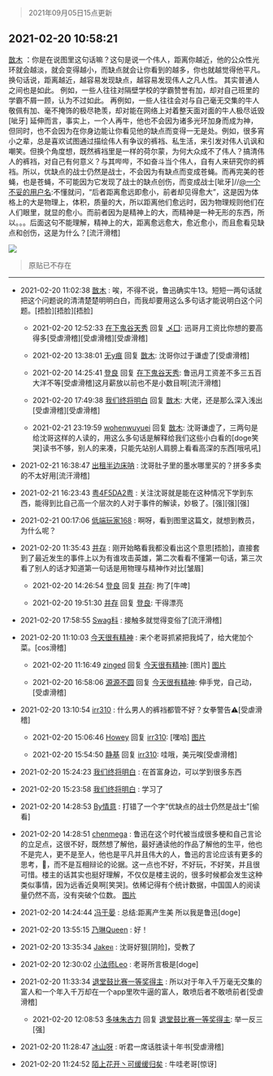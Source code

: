 > 2021年09月05日15点更新
<link rel="stylesheet" href="https://cdn.jsdelivr.net/gh/taotie6/sampleJSON@main/css/photo_show.css">


 ## 2021-02-20 10:58:21 

 [㪚木](https://www.coolapk.com/feed/24992800?shareKey=ZDEyY2E2ODZmNTBlNjEzMTc3Yjk~) ：你是在说图里这句话嘛？这句是说一个伟人，距离你越近，他的公众性光环就会越淡，就会变得越小，而缺点就会让你看到的越多，你也就越觉得他平凡。换句话说，距离越近，越容易发现缺点，越容易发现伟人之凡人性。
其实普通人之间也是如此。
例如，一些人往往对隔壁学校的学霸赞誉有加<!--break-->，却对自己班里的学霸不屑一顾，认为不过如此。
再例如，一些人往往会对与自己毫无交集的牛人敬佩有加、毫不掩饰的极尽艳羡，却对能在网络上对着整天面对面的牛人极尽诋毁[呲牙]
延伸而言，事实上，一个人再牛，他也不会因为诸多光环加身而成为神，但同时，也不会因为在你身边能让你看见他的缺点而变得一无是处。例如，很多宵小之辈，总是喜欢试图通过描绘伟人有争议的裤裆、私生活，来引发对伟人讥讽和嘲笑。但换个角度想，既然裤裆里是一样的荷尔蒙，为何大众成不了伟人？搞清伟人的裤裆，对自己有何意义？与其哔哔，不如奋斗当个伟人，自有人来研究你的裤裆。所以，优缺点的战士仍然是战士，不会因为有缺点而变成苍蝇。而再完美的苍蝇，也是苍蝇，不可能因为它发现了战士的缺点创伤，而变成战士[呲牙]//<a class="feed-link-uname" href="/u/一个不妥的用户名">@一个不妥的用户名</a>:不懂就问，“后者距离愈远即愈小，前者却见得愈大”，这是因为体格上的大是物理上，体积，质量的大，所以距离他们愈远时，因为物理规则他们在人们眼里，就显的愈小。而前者因为是精神上的大，而精神是一种无形的东西，所以。。。后面这句不能理解，精神上的大，距离愈远愈大，愈近愈小，而且愈看见缺点和创伤，这是为什么？[流汗滑稽] 

<div class="album">
<img class="img-item" src="http://image.coolapk.com/feed/2021/0220/10/1081091_96b75f9a_9900_3543@1080x272.jpeg" />
</div>

> 原贴已不存在 

 ------- 

- 2021-02-20 11:02:38 [㪚木](uid=1081091) : 唉，不得不说，鲁迅确实牛13。短短一两句话就把这个问题说的清清楚楚明明白白，而我却要用这么多句话才能说明白这个问题。[捂脸][捂脸][捂脸] 

    - 2021-02-20 12:52:33 [在下鬼谷天秀](uid=1463562) 回复 [乄囗](uid=759206): 迅哥月工资比你想的要高得多[受虐滑稽][受虐滑稽][受虐滑稽] 

    - 2021-02-20 13:38:01 [无y痕](uid=767260) 回复 [㪚木](uid=1081091): 沈哥你过于谦虚了[受虐滑稽] 

    - 2021-02-20 14:25:41 [登良](uid=3292598) 回复 [在下鬼谷天秀](uid=1463562): 鲁迅月工资差不多三五百大洋不等[受虐滑稽]这月薪放以前也不是小数目啊[流汗滑稽] 

    - 2021-02-20 17:49:38 [我们终将明白](uid=3083973) 回复 [㪚木](uid=1081091): 大佬，还是那么深入浅出[受虐滑稽][受虐滑稽] 

    - 2021-02-21 23:19:59 [wohenwuyuei](uid=1096665) 回复 [㪚木](uid=1081091): 沈哥谦虚了，三两句是给沈哥这样的人读的，用这么多句话是解释给我们这些小白看的[doge笑哭]读书不够，别人的来凑，只能先站别人肩膀上看看高深的东西[哦吼吼] 

- 2021-02-21 16:38:47 [出租半边床呐](uid=3768992) : 沈哥肚子里的墨水哪里买的？拼多多卖的不太好用[流汗滑稽] 

- 2021-02-21 16:23:43 [粤4F5DA2粤](uid=983185) : 关注沈哥就是能在这种情况下学到东西，能得到比自己高一个层次的人对于事件的解读，妙极了。[强][强][强] 

- 2021-02-21 00:17:06 [低端玩家168](uid=3759433) : 啊呀，看到图里这篇文，就想到教员，为什么呢？ 

- 2021-02-20 11:35:43 [并存](uid=1248138) : 刚开始略看我都没看出这个意思[捂脸]，直接套到了最近发生的事件上以为有谁攻击英雄，第二次看看不懂第一句话，第三次看了别人的话才知道第一句话是用物理与精神作对比[皱眉] 

    - 2021-02-20 14:26:54 [登良](uid=3292598) 回复 [并存](uid=1248138): 拘了[牛啤] 

    - 2021-02-20 19:51:30 [并存](uid=1248138) 回复 [登良](uid=3292598): 干得漂亮 

- 2021-02-20 17:58:55 [Swag科](uid=3229387) : 接触多就觉得变俗了[流汗滑稽] 

- 2021-02-20 11:10:03 [今天很有精神](uid=3003957) : 来个老哥抓紧把我炖了，给大佬加个菜。[cos滑稽] 

    - 2021-02-20 11:16:49 [zinged](uid=2993798) 回复 [今天很有精神](uid=3003957): [图片] [图片](http://image.coolapk.com/feed/2021/0220/11/2993798_f7a43f6a_1008_6312@1440x1020.jpeg)

    - 2021-02-20 16:58:06 [源源不圆](uid=1332368) 回复 [今天很有精神](uid=3003957): 伸手党，自己动，[受虐滑稽] 

- 2021-02-20 13:10:54 [irr310](uid=636373) : 什么男人的裤裆都管不好？女拳警告⚠️[受虐滑稽] 

    - 2021-02-20 15:06:46 [Howey](uid=2814167) 回复 [irr310](uid=636373): [嘿哈] [图片](http://image.coolapk.com/feed/2021/0220/15/2814167_8dd58709_4804_5546@1080x1668.jpeg)

    - 2021-02-20 15:54:50 [静基](uid=1353091) 回复 [irr310](uid=636373): 哇哦，美元唉[受虐滑稽] 

- 2021-02-20 15:24:23 [我们终将明白](uid=3083973) : 在首富身边，可以学到很多东西 

- 2021-02-20 15:23:58 [我们终将明白](uid=3083973) : 学习了 

- 2021-02-20 14:28:53 [By情意](uid=2227064) : 打错了一个字“优缺点的战士仍然是战士”[偷看] 

- 2021-02-20 14:28:51 [chenmega](uid=1550504) : 鲁迅在这个时代被当成很多梗和自己言论的立足点，这很不好，既然想了解他，最好通读他的作品了解他的生平，他也不是完人，更不是至人，他也是平凡并且伟大的人，鲁迅的言论应该有更多的思考，🤔，而不是互相辩论的论据。这一点也不好，不好玩，不好笑，并且很可惜。楼主的话其实也挺好理解<!--break-->，不仅仅是楼主说的，很多时候都会发生这种类似事情，因为远香近臭啊[笑哭]。依稀记得有个统计数据，中国国人的阅读量仍然不高，没有突破个位数。 [图片](http://image.coolapk.com/feed/2021/0220/14/1550504_e5d42aef_2529_6121@1021x816.jpeg)

- 2021-02-20 14:24:44 [冯于晏](uid=2980763) : 总结:距离产生美
所以我是鲁迅[doge] 

- 2021-02-20 13:55:15 [乃琳Queen](uid=2370903) : 好！ 

- 2021-02-20 13:35:34 [Jakeฅ](uid=1216706) : 沈哥好狠[阴险]，受教了 

- 2021-02-20 12:30:02 [小法师Leo](uid=2438191) : 老哥所言极是[doge] 

- 2021-02-20 11:33:34 [退堂鼓比赛一等奖得主](uid=2689677) : 所以对于年入千万毫无交集的富人和一个年入千万却在一个app里吹牛逼的富人，敢喷后者不敢喷前者[受虐滑稽] 

    - 2021-02-20 12:08:53 [多味朱古力](uid=1614110) 回复 [退堂鼓比赛一等奖得主](uid=2689677): 举一反三[强] 

- 2021-02-20 11:28:47 [冰山呀](uid=1245744) : 听君一席话胜读十年书[受虐滑稽] 

- 2021-02-20 11:24:52 [陌上花开丶可缓缓归矣](uid=2331211) : 牛哇老哥[惊讶] 

